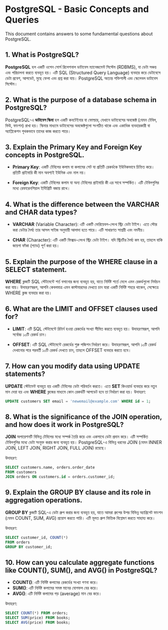 


# PostgreSQL - Basic Concepts and Queries

This document contains answers to some fundamental questions about PostgreSQL.

## 1. What is PostgreSQL?
**PostgreSQL** হল একটি ওপেন সোর্স রিলেশনাল ডাটাবেস ম্যানেজমেন্ট সিস্টেম (RDBMS), যা ডেটা সঞ্চয় এবং পরিচালনা করতে ব্যবহৃত হয়। এটি SQL (Structured Query Language) ব্যবহার করে ডেটাবেসে ডেটা প্রবেশ, আপডেট, মুছে ফেলা এবং প্রশ্ন করা যায়। PostgreSQL অত্যন্ত শক্তিশালী এবং স্কেলেবল ডাটাবেস সিস্টেম।

## 2. What is the purpose of a database schema in PostgreSQL?
PostgreSQL-এ **ডাটাবেস স্কিমা** হল একটি কনটেইনার বা ফোল্ডার, যেখানে ডাটাবেসের অবজেক্ট (যেমন টেবিল, ভিউ, ফাংশন) রাখা হয়। স্কিমার মাধ্যমে ডাটাবেসের অবজেক্টগুলো সংগঠিত থাকে এবং একাধিক ব্যবহারকারী বা অ্যাপ্লিকেশন পৃথকভাবে তাদের কাজ করতে পারে।

## 3. Explain the Primary Key and Foreign Key concepts in PostgreSQL.
- **Primary Key**: একটি টেবিলের কলাম বা কলামের সেট যা প্রতিটি রেকর্ডকে ইউনিকভাবে চিহ্নিত করে। প্রতিটি প্রাইমারি কী মান অবশ্যই ইউনিক এবং নাল নয়।
  
- **Foreign Key**: একটি টেবিলের কলাম যা অন্য টেবিলের প্রাইমারি কী এর সাথে সম্পর্কিত। এটি টেবিলগুলির মধ্যে রেফারেনশিয়াল ইন্টিগ্রিটি বজায় রাখে।

## 4. What is the difference between the VARCHAR and CHAR data types?
- **VARCHAR** (Variable Character): এটি একটি ভেরিয়েবল-লেংথ স্ট্রিং ডেটা টাইপ। এতে স্টোর করা ডেটার দৈর্ঘ্য তার আসল সাইজ অনুযায়ী আলাদা হতে পারে। এটি সাধারণত সাশ্রয়ী এবং নমনীয়।
  
- **CHAR** (Character): এটি একটি ফিক্সড-লেংথ স্ট্রিং ডেটা টাইপ। যদি স্ট্রিংটির দৈর্ঘ্য কম হয়, তাহলে বাকি জায়গা ফাঁকা (প্যাড) পূর্ণ করা হয়।

## 5. Explain the purpose of the WHERE clause in a SELECT statement.
**WHERE** ক্লজটি SQL স্টেটমেন্টে শর্ত বসানোর জন্য ব্যবহৃত হয়, যাতে নির্দিষ্ট শর্তে মেলে এমন রেকর্ডগুলো নির্বাচন করা যায়। উদাহরণস্বরূপ, আপনি কেবলমাত্র এমন কাস্টমারদের দেখতে চান যারা একটি নির্দিষ্ট শহরে থাকেন, সেক্ষেত্রে WHERE ক্লজ ব্যবহার করা হয়।

## 6. What are the LIMIT and OFFSET clauses used for?
- **LIMIT**: এটি SQL স্টেটমেন্টে রিটার্ন হওয়া রেকর্ডের সংখ্যা সীমিত করতে ব্যবহৃত হয়। উদাহরণস্বরূপ, আপনি সর্বোচ্চ ১০টি রেকর্ড চান।
  
- **OFFSET**: এটি SQL স্টেটমেন্টে রেকর্ডের শুরু পজিশন নির্ধারণ করে। উদাহরণস্বরূপ, আপনি ১০টি রেকর্ড দেখানোর পরে পরবর্তী ১০টি রেকর্ড দেখতে চান, তাহলে OFFSET ব্যবহার করতে হবে।

## 7. How can you modify data using UPDATE statements?
**UPDATE** স্টেটমেন্ট ব্যবহৃত হয় একটি টেবিলের ডেটা পরিবর্তন করতে। এতে **SET** কিওয়ার্ড ব্যবহার করে নতুন মান দেয়া হয় এবং **WHERE** ক্লজের মাধ্যমে কোন রেকর্ডটি আপডেট হবে তা নির্ধারণ করা হয়। উদাহরণ:

```sql
UPDATE customers SET email = 'newemail@example.com' WHERE id = 1;
```

## 8. What is the significance of the JOIN operation, and how does it work in PostgreSQL?
**JOIN** অপারেশনটি বিভিন্ন টেবিলের মধ্যে সম্পর্ক তৈরি করে এবং একসাথে ডেটা প্রদান করে। এটি সম্পর্কিত টেবিলগুলির মধ্যে ডেটা সংযুক্ত করার জন্য ব্যবহৃত হয়। PostgreSQL-এ বিভিন্ন ধরনের JOIN (যেমন INNER JOIN, LEFT JOIN, RIGHT JOIN, FULL JOIN) রয়েছে।

উদাহরণ:

```sql
SELECT customers.name, orders.order_date
FROM customers
JOIN orders ON customers.id = orders.customer_id;
```

## 9. Explain the GROUP BY clause and its role in aggregation operations.
**GROUP BY** ক্লজটি SQL-এ ডেটা গ্রুপ করার জন্য ব্যবহৃত হয়, যাতে আমরা গ্রুপের উপর বিভিন্ন অ্যাগ্রিগেট ফাংশন (যেমন COUNT, SUM, AVG) প্রয়োগ করতে পারি। এটি মূলত গ্রুপ ভিত্তিক বিশ্লেষণ করতে সাহায্য করে।

উদাহরণ:

```sql
SELECT customer_id, COUNT(*) 
FROM orders 
GROUP BY customer_id;
```

## 10. How can you calculate aggregate functions like COUNT(), SUM(), and AVG() in PostgreSQL?
- **COUNT()**: এটি নির্দিষ্ট কলামের রেকর্ডের সংখ্যা গণনা করে।
- **SUM()**: এটি নির্দিষ্ট কলামের সমস্ত মানের যোগফল বের করে।
- **AVG()**: এটি নির্দিষ্ট কলামের গড় (average) মান বের করে।

উদাহরণ:

```sql
SELECT COUNT(*) FROM orders;
SELECT SUM(price) FROM books;
SELECT AVG(price) FROM books;
```